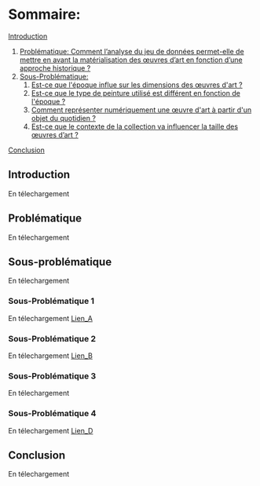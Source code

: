 
# Sommaire: 
[Introduction](#introduction)
1. [Problématique: Comment l’analyse du jeu de données permet-elle de mettre en avant la matérialisation des œuvres d’art en fonction d’une approche historique ?](#paragraph1)
2. [Sous-Problématique:](#paragraph2)
    1. [Est-ce que l'époque influe sur les dimensions des œuvres d'art ? ](#subparagraph1)
    2. [Est-ce que le type de peinture utilisé est différent en fonction de l'époque ?](#subparagraph2)
    3. [Comment représenter numériquement une œuvre d'art à partir d'un objet du quotidien ?](#subparagraph3)
    4. [Est-ce que le contexte de la collection va influencer la taille des œuvres d’art ?](#subparagraph4)
  
[Conclusion](#Conclusion)

## Introduction <a name="introduction"></a>
En télechargement

## Problématique <a name="paragraph1"></a>
En télechargement
## Sous-problématique <a name="paragraph2"></a>
En télechargement
### Sous-Problématique 1 <a name="subparagraph1"></a>
En télechargement 
[Lien_A](https://228-ayao.github.io/Lien_A/)
### Sous-Problématique 2 <a name="subparagraph2"></a>
En télechargement
[Lien_B](https://228-ayao.github.io/Lien_B/)
### Sous-Problématique 3 <a name="subparagraph3"></a>
En télechargement
### Sous-Problématique 4<a name="subparagraph4"></a>
En télechargement
[Lien_D](https://228-ayao.github.io/Lien_4/)

## Conclusion <a name="Conclusion"></a>
En télechargement





  

